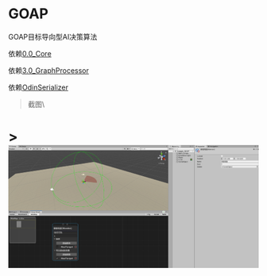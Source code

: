 # GOAP
GOAP目标导向型AI决策算法

依赖[0.0_Core](https://github.com/HalfLobsterMan/0.0_Core.git)

依赖[3.0_GraphProcessor](https://github.com/HalfLobsterMan/3.0_GraphProcessor.git)

依赖[OdinSerializer](https://github.com/TeamSirenix/odin-serializer.git)


> 截图\
# > ![GOAP](https://github.com/HalfLobsterMan/0.1_GOAP/blob/master/Example/ScreenShot/1.png?raw=true)
